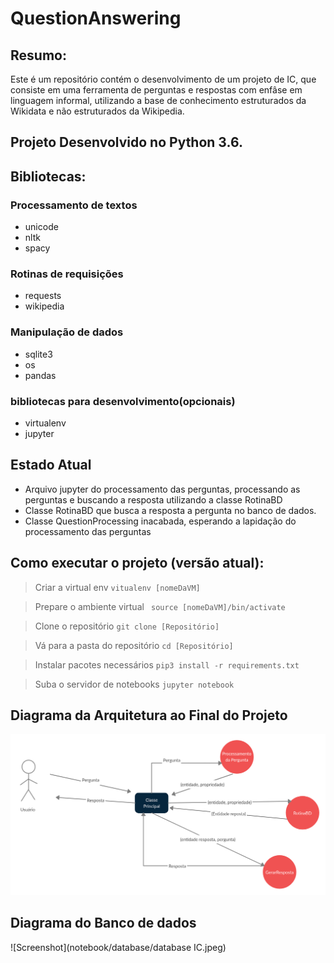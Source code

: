 # QuestionAnswering

## Resumo:
  Este é um repositório contém o desenvolvimento de um projeto de IC, que consiste em uma ferramenta de perguntas e respostas com enfâse em linguagem informal, utilizando a base de conhecimento estruturados da Wikidata e não estruturados da Wikipedia.

## Projeto Desenvolvido no Python 3.6.

## Bibliotecas:
### Processamento de textos
- unicode
- nltk
- spacy

### Rotinas de requisições
- requests
- wikipedia
### Manipulação de dados
- sqlite3
- os
- pandas
### bibliotecas para desenvolvimento(opcionais)
- virtualenv
- jupyter

## Estado Atual
- Arquivo jupyter do processamento das perguntas, processando as perguntas e buscando a resposta utilizando a classe RotinaBD
- Classe RotinaBD que busca a resposta a pergunta no banco de dados.
- Classe QuestionProcessing inacabada, esperando a lapidação do processamento das perguntas

## Como executar o projeto (versão atual):

> Criar a virtual env ```vitualenv [nomeDaVM]```

> Prepare o ambiente virtual ``` source [nomeDaVM]/bin/activate```

> Clone o repositório ```git clone [Repositório]```

> Vá para a pasta do repositório ```cd [Repositório]```

> Instalar pacotes necessários ```pip3 install -r requirements.txt```

> Suba o servidor de notebooks ```jupyter notebook```

## Diagrama da Arquitetura ao Final do Projeto 
![Screenshot](ArquiteturaDoProjeto.jpg)

## Diagrama do Banco de dados
![Screenshot](notebook/database/database IC.jpeg)

